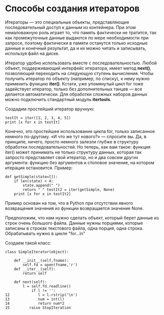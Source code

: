 # Способы создания итераторов

Итераторы — это специальные объекты, представляющие последовательный доступ к данным из контейнера. При этом немаловажную роль играет то, что память фактически не тратится, так как промежуточные данные выдаются по мере необходимости при запросе, поэтому фактически в памяти останутся только исходные данные и конечный результат, да и их можно читать и записывать, используя файл на диске.

Итератор удобно использовать вместе с последовательностью. Любой объект, поддерживающий интерфейс итератора, имеет метод **next\(\)**, позволяющий переходить на следующую ступень вычисления. Чтобы получить итератор по объекту \(например, по списку\), к нему нужно применить функцию **iter\(\)**. Кстати, уже упомянутый цикл for тоже задействует итератор, только без дополнительных танцев — все делается автоматически. Для обработки сложных наборов данных можно подключить стандартный модуль **itertools**.

Создадим простейший итератор вручную:

```text
testIt = iter([1, 2, 3, 4, 5])
print [x for x in testIt]
```

Конечно, это простейшее использование цикла for, только записанное немного по-другому. «И что же тут нового?» — спросите вы. Да, в принципе, ничего, просто немного залезли глубже в структуру обработки последовательностей. Но теперь, как вам такое: функция iter\(\) может принимать не только структуру данных, которая так запросто представляет свой итератор, но и два совсем других аргумента: функцию без аргументов и стоповое значение, на котором итерация остановится. Пример:

```text
def getSimple(state=[]):
    if len(state) < 4:
        state.append(" ")
        return " " testIt2 = iter(getSimple, None)
    print [x for x in testIt2]
```

Пример основан на том, что в Python при отсутствии явного возвращения значения из функции возвращается значение None.

Предположим, что нам нужно сделать объект, который берет данные из строк очень большого файла. Данные нужны порциями, которые записаны в строках текстового файла, одна порция, одна строка. Обрабатывать нужно в цикле "for...in"

Создаем такой класс:

```text
class SimpleIterator(object):

    def __init__(self,fname):
        self.fd = open(fname,'r')
    def __iter__(self):
        return self

    def next(self):
        l = self.fd.readline()
            if l != '':
12             l = l.rstrip('\n')
13             num = int(l)
14             return num*2
15         raise StopIteration
```

